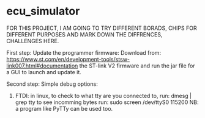 # ecu_simulator

FOR THIS PROJECT, I AM GOING TO TRY DIFFERENT BORADS, CHIPS FOR DIFFERENT PURPOSES AND MARK DOWN THE DIFFRENCES, CHALLENGES HERE.

First step: Update the programmer firmware:
Download from: https://www.st.com/en/development-tools/stsw-link007.html#documentation
the ST-link V2 firmware and run the jar file for a GUI to launch and update it.

Second step:
Simple debug options:
1. FTDI: in linux, to check to what tty are you connected to, run: dmesg | grep tty
                   to see incomming bytes run: sudo screen /dev/ttyS0 115200
                   NB: a program like PyTTy can be used too.


